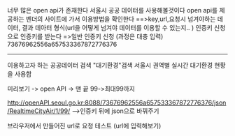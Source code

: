 너무 많은 open api가 존재한다
서울시 공공 데이터를 사용해볼것이다
open api를 제공하는 벤더의 사이트에 가서 이용방법을 확인한다
==>key,url,요청시 넘겨야하는 데이터, 결과 데아터 형식(url을 어떻게 넘겨야 데이터를 이용할 수 있는지.. )
인증키 신청으로 인증키를 받는다 =>일반 인증키 신청 (과정은 대충 입력)
73676962556a657533367872776376

-----------------------------------------------
이용하고자 하는 공공데이터 검색 
"대기환경"검색
서울시 권역별 실시간 대기환경 현황을 사용함

미리보기 -> open API ->
맨 끝 99->최대99까지

http://openAPI.seoul.go.kr:8088/73676962556a657533367872776376/json/RealtimeCityAir/1/99/ -->인증키 뒤에 json으로 바꿔주기

브라우저에서 만들어진 url로 요청 테스트 (url에 입력해보기)